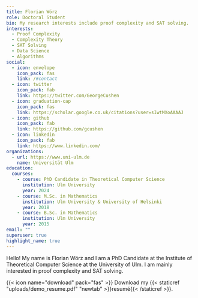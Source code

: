 ```yaml
---
title: Florian Wörz
role: Doctoral Student
bio: My research interests include proof complexity and SAT solving.
interests:
  - Proof Complexity
  - Complexity Theory
  - SAT Solving
  - Data Science
  - Algorithms
social:
  - icon: envelope
    icon_pack: fas
    link: /#contact
  - icon: twitter
    icon_pack: fab
    link: https://twitter.com/GeorgeCushen
  - icon: graduation-cap
    icon_pack: fas
    link: https://scholar.google.co.uk/citations?user=sIwtMXoAAAAJ
  - icon: github
    icon_pack: fab
    link: https://github.com/gcushen
  - icon: linkedin
    icon_pack: fab
    link: https://www.linkedin.com/
organizations:
  - url: https://www.uni-ulm.de
    name: Universität Ulm
education:
  courses:
    - course: PhD Candidate in Theoretical Computer Science
      institution: Ulm University
      year: 2024
    - course: M.Sc. in Mathematics
      institution: Ulm University & University of Helsinki
      year: 2018
    - course: B.Sc. in Mathematics
      institution: Ulm University
      year: 2015
email: ""
superuser: true
highlight_name: true
---
```


Hello! My name is Florian Wörz and I am a PhD Candidate at the Institute of Theoretical Computer Science at the University of Ulm. I am mainly interested in proof complexity and SAT solving.

{{< icon name="download" pack="fas" >}} Download my {{< staticref "uploads/demo_resume.pdf" "newtab" >}}resumé{{< /staticref >}}.
